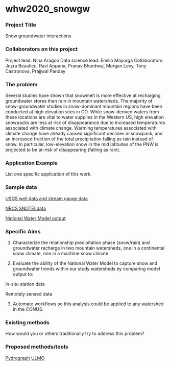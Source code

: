 # whw2020_snowgw


### Project Title
Snow groundwater interactions

### Collaborators on this project
Project lead: Nina Aragon
Data science lead: Emilio Mayorga
Collaborators: Jezra Beaulieu, Ravi Appana, Pranav Bhardwaj, Morgan Levy, Tony Castronova, Prajjwal Panday

### The problem
Several studies have shown that snowmelt is more effective at recharging groundwater stores than rain in mountain watersheds. The majority of snow-groundwater studies in snow-dominant mountain regions have been conducted at high elevation sites in CO. While snow-derived waters from these locations are vital to water supplies in the Western US, high elevation snowpacks are less at risk of disappearance due to increased temperatures associated with climate change. Warming temperatures associated with climate change have already caused significant declines in snowpack, and an increased fraction of the total precipitation falling as rain instead of snow. In particular, low-elevation snow in the mid latitudes of the PNW is projected to be at-risk of disappearing (falling as rain). 
 
### Application Example
List one specific application of this work.

### Sample data
[USGS well data and stream gauge data](https://waterdata.usgs.gov/nwis)

[NRCS SNOTELdata](https://www.wcc.nrcs.usda.gov/snow/)

[National Water Model output](http://thredds.hydroshare.org/thredds/catalog.html)

### Specific Aims
1. Characterize the relationship precipitation phase (snow/rain) and groundwater recharge in two mountain watersheds, one in a continental snow climate, one in a maritime snow climate

2. Evaluate the ability of the National Water Model to capture snow and groundwater trends within our study watersheds by comparing model output to:

In-situ station data

Remotely sensed data  

3. Automate workflows so this analysis could be applied to any watershed in the CONUS. 

### Existing methods
How would you or others traditionally try to address this problem?

### Proposed methods/tools
[Pydrograph](https://github.com/aleaf/pydrograph)
[ULMO](https://github.com/ulmo-dev/ulmo)

